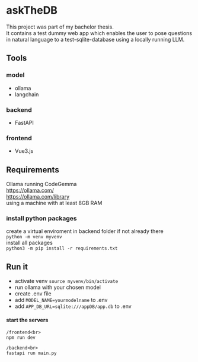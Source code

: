 # askTheDB
This project was part of my bachelor thesis.<br>
It contains a test dummy web app which enables the user to pose questions in natural language to a test-sqlite-database using a locally running LLM.
<br>

## Tools
### model
- ollama
- langchain

### backend
- FastAPI

### frontend 
- Vue3.js

## Requirements
Ollama running CodeGemma<br>
https://ollama.com/<br>
https://ollama.com/library<br>
using a machine with at least 8GB RAM<br>

### install python packages
create a virtual enviroment in backend folder if not already there<br>
```python -m venv myvenv```<br>
install all packages<br>
```python3 -m pip install -r requirements.txt```

## Run it

- activate venv ```source myvenv/bin/activate```
- run ollama with your chosen model
- create .env file 
- add ```MODEL_NAME=yourmodelname``` to .env
- add ```APP_DB_URL=sqlite:///appDB/app.db``` to .env 

#### start the servers
```
/frontend<br>
npm run dev
```
```
/backend<br>
fastapi run main.py
```





